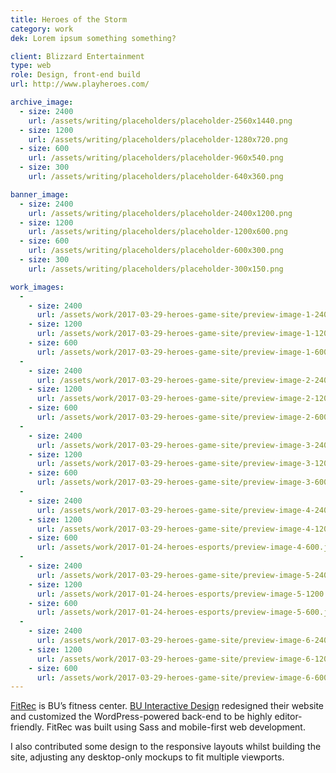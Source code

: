 ```yaml
---
title: Heroes of the Storm
category: work
dek: Lorem ipsum something something?

client: Blizzard Entertainment
type: web
role: Design, front-end build
url: http://www.playheroes.com/

archive_image:
  - size: 2400
    url: /assets/writing/placeholders/placeholder-2560x1440.png
  - size: 1200
    url: /assets/writing/placeholders/placeholder-1280x720.png
  - size: 600
    url: /assets/writing/placeholders/placeholder-960x540.png
  - size: 300
    url: /assets/writing/placeholders/placeholder-640x360.png

banner_image:
  - size: 2400
    url: /assets/writing/placeholders/placeholder-2400x1200.png
  - size: 1200
    url: /assets/writing/placeholders/placeholder-1200x600.png
  - size: 600
    url: /assets/writing/placeholders/placeholder-600x300.png
  - size: 300
    url: /assets/writing/placeholders/placeholder-300x150.png

work_images:
  -
    - size: 2400
      url: /assets/work/2017-03-29-heroes-game-site/preview-image-1-2400.jpg
    - size: 1200
      url: /assets/work/2017-03-29-heroes-game-site/preview-image-1-1200.jpg
    - size: 600
      url: /assets/work/2017-03-29-heroes-game-site/preview-image-1-600.jpg
  -
    - size: 2400
      url: /assets/work/2017-03-29-heroes-game-site/preview-image-2-2400.jpg
    - size: 1200
      url: /assets/work/2017-03-29-heroes-game-site/preview-image-2-1200.jpg
    - size: 600
      url: /assets/work/2017-03-29-heroes-game-site/preview-image-2-600.jpg
  -
    - size: 2400
      url: /assets/work/2017-03-29-heroes-game-site/preview-image-3-2400.jpg
    - size: 1200
      url: /assets/work/2017-03-29-heroes-game-site/preview-image-3-1200.jpg
    - size: 600
      url: /assets/work/2017-03-29-heroes-game-site/preview-image-3-600.jpg
  -
    - size: 2400
      url: /assets/work/2017-03-29-heroes-game-site/preview-image-4-2400.jpg
    - size: 1200
      url: /assets/work/2017-03-29-heroes-game-site/preview-image-4-1200.jpg
    - size: 600
      url: /assets/work/2017-01-24-heroes-esports/preview-image-4-600.jpg
  -
    - size: 2400
      url: /assets/work/2017-03-29-heroes-game-site/preview-image-5-2400.jpg
    - size: 1200
      url: /assets/work/2017-01-24-heroes-esports/preview-image-5-1200.jpg
    - size: 600
      url: /assets/work/2017-01-24-heroes-esports/preview-image-5-600.jpg
  -
    - size: 2400
      url: /assets/work/2017-03-29-heroes-game-site/preview-image-6-2400.jpg
    - size: 1200
      url: /assets/work/2017-03-29-heroes-game-site/preview-image-6-1200.jpg
    - size: 600
      url: /assets/work/2017-03-29-heroes-game-site/preview-image-6-600.jpg
---
```


[FitRec](http://www.bu.edu/fitrec/) is BU’s fitness center. <a href="http://www.bu.edu/interactive-design/">BU Interactive Design</a> redesigned their website and customized the WordPress-powered back-end to be highly editor-friendly. FitRec was built using Sass and mobile-first web development.

I also contributed some design to the responsive layouts whilst building the site, adjusting any desktop-only mockups to fit multiple viewports.
